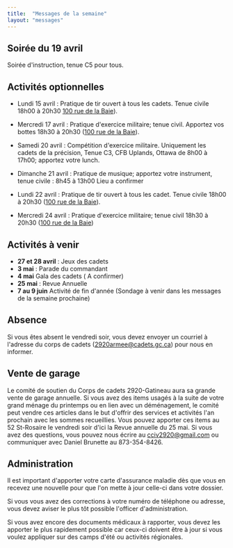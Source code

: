 ```yaml
---
title:  "Messages de la semaine"
layout: "messages"
---
```


## Soirée du 19 avril

Soirée d'instruction, tenue C5 pour tous.


## Activités optionnelles

- Lundi 15 avril : Pratique de tir ouvert à tous les cadets. Tenue civile 18h00 à 20h30  [100 rue de la Baie](/information/comment-nous-rejoindre/)).

- Mercredi 17 avril : Pratique d'exercice militaire; tenue civil. Apportez vos bottes 18h30 à 20h30 ([100 rue de la Baie](/information/comment-nous-rejoindre/)).

- Samedi 20 avril : Compétition d'exercice militaire. Uniquement les cadets de la précision, Tenue C3, CFB Uplands, Ottawa de 8h00 à 17h00; apportez votre lunch.
  
- Dimanche 21 avril : Pratique de musique; apportez votre instrument, tenue civile : 8h45 à 13h00  Lieu a confirmer
  
- Lundi 22 avril : Pratique de tir ouvert à tous les cadet. Tenue civile 18h00 à 20h30 ([100 rue de la Baie](/information/comment-nous-rejoindre/)).

- Mercredi 24 avril : Pratique d'exercice militaire; tenue civil 18h30 à 20h30 ([100 rue de la Baie](/information/comment-nous-rejoindre/))


## Activités à venir

- **27 et 28 avril** : Jeux des cadets
- **3 mai** : Parade du commandant
- **4 mai** Gala des cadets ( A confirmer)
- **25 mai** : Revue Annuelle
- **7 au 9 juin** Activité de fin d'année (Sondage à venir dans les messages de la semaine prochaine)

## Absence

Si vous êtes absent le vendredi soir, vous devez envoyer un courriel à l'adresse du corps de cadets (<2920armee@cadets.gc.ca>) pour nous en informer.

## Vente de garage

Le comité de soutien du Corps de cadets 2920-Gatineau aura sa grande vente de garage annuelle. Si vous avez des items usagés à la suite de votre grand ménage du printemps ou en lien avec un déménagement, le comité peut vendre ces articles dans le but d'offrir des services et activités l'an prochain avec les sommes recueillies. Vous pouvez apporter ces items au 52 St-Rosaire le vendredi soir d'ici la Revue annuelle du 25 mai. Si vous avez des questions, vous pouvez nous écrire au <cciv2920@gmail.com> ou communiquer avec Daniel Brunette au 873-354-8426.

## Administration

Il est important d'apporter votre carte d'assurance maladie dès que vous en recevez une nouvelle pour que l'on mette à jour celle-ci dans votre dossier.

Si vous vous avez des corrections à votre numéro de téléphone ou adresse, vous devez aviser le plus tôt possible l'officer d'administration. 

Si vous avez encore des documents médicaux à rapporter, vous devez les apporter le plus rapidement possible car ceux-ci doivent être à jour si vous voulez appliquer sur des camps d'été ou activités régionales.
  
